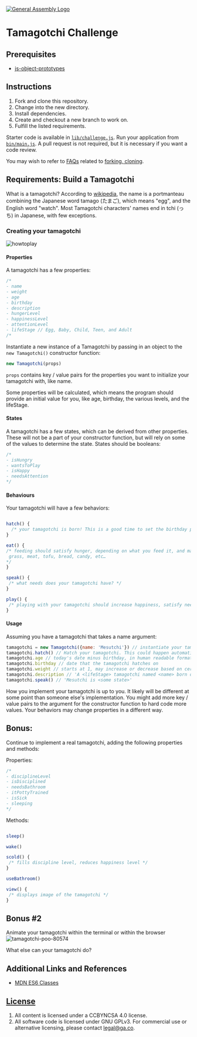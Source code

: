 [![General Assembly Logo](https://camo.githubusercontent.com/1a91b05b8f4d44b5bbfb83abac2b0996d8e26c92/687474703a2f2f692e696d6775722e636f6d2f6b6538555354712e706e67)](https://generalassemb.ly/education/web-development-immersive)

# Tamagotchi Challenge

## Prerequisites

- [js-object-prototypes](https://git.generalassemb.ly/ga-wdi-boston/js-objects-prototypes)

## Instructions

1.  Fork and clone this repository.
1.  Change into the new directory.
1.  Install dependencies.
1.  Create and checkout a new branch to work on.
1.  Fulfill the listed requirements.

Starter code is available in [`lib/challenge.js`](lib/challenge.js). Run your application from [`bin/main.js`](bin/main.js). A pull
request is not required, but it is necessary if you want a code review.

You may wish to refer to [FAQs](https://github.com/ga-wdi-boston/meta/wiki/)
related to [forking,
cloning](https://github.com/ga-wdi-boston/meta/wiki/ForkAndClone).

## Requirements: Build a Tamagotchi

What is a tamagotchi? According to [wikipedia](https://en.wikipedia.org/wiki/Tamagotchi), the name is a portmanteau combining the Japanese word tamago (たまご), which means "egg", and the English word "watch". Most Tamagotchi characters' names end in tchi (っち) in Japanese, with few exceptions.


### Creating your tamagotchi

![howtoplay](https://git.generalassemb.ly/storage/user/5694/files/c2d77b64-2125-11e8-9dec-ca5c95a1de17)

#### Properties

A tamagotchi has a few properties:
```js
/*
- name
- weight
- age
- birthday
- description
- hungerLevel
- happinessLevel
- attentionLevel
- lifeStage // Egg, Baby, Child, Teen, and Adult
/*
```

Instantiate a new instance of a Tamagotchi by passing in an object to the `new Tamagotchi()` constructor function:
```js
new Tamagotchi(props) 
```
`props` contains key / value pairs for the properties you want to initialize your tamagotchi with, like name.

Some properties will be calculated, which means the program should provide an initial value for you, like age, birthday, the various levels, and the lifeStage.

#### States

A tamagotchi has a few states, which can be derived from other properties. These will not be a part of your constructor function, but will rely on some of the values to determine the state. States should be booleans:
```js
/*
- isHungry
- wantsToPlay
- isHappy
- needsAttention
*/
```

#### Behaviours
Your tamagotchi will have a few behaviors:
```js

hatch() {
  /* your tamagotchi is born! This is a good time to set the birthday property. */
}

eat() {
/* feeding should satisfy hunger, depending on what you feed it, and may increase weight
 grass, meat, tofu, bread, candy, etc…
*/
}

speak() {
 /* what needs does your tamagotchi have? */
}

play() {
 /* playing with your tamagotchi should increase happiness, satisfy need for attention, and may decrease weight */
}
```

#### Usage

Assuming you have a tamagotchi that takes a name argument:
```js
tamagotchi = new Tamagotchi({name: 'Mesutchi'}) // instantiate your tamagotchi. Names usually end in tchi (っち)
tamagotchi.hatch() // Hatch your tamagotchi. This could happen automatically after some period of time.
tamagotchi.age // today's date minus birthday, in human readable format
tamagotchi.birthday // date that the tamagotchi hatches on
tamagotchi.weight // starts at 1, may increase or decrease based on certain actions
tamagotchi.description // 'A <lifeStage> tamagotchi named <name> born on <birthday> weighing <weight>'
tamagotchi.speak() // 'Mesutchi is <some state>'
```

How you implement your tamagotchi is up to you. It likely will be different at some point than someone else's implementation. You might add more key / value pairs to the argument for the constructor function to hard code more values. Your behaviors may change properties in a different way.

## Bonus:
Continue to implement a real tamagotchi, adding the following properties and methods:

Properties:
```js
/*
- disciplineLevel
- isDisciplined
- needsBathroom
- itPottyTrained
- isSick
- sleeping
*/
```

Methods:
```js

sleep()

wake()

scold() {
 /* fills discipline level, reduces happiness level */
}

useBathroom()

view() {
 /* displays image of the tamagotchi */
}

```

## Bonus #2

Animate your tamagotchi within the terminal or within the browser
![tamagotchi-poo-80574](https://git.generalassemb.ly/storage/user/5694/files/c3e8493e-2125-11e8-9242-a1a242943f59)

What else can your tamagotchi do?

## Additional Links and References
- [MDN ES6 Classes](https://developer.mozilla.org/en-US/docs/Web/JavaScript/Reference/Classes)

## [License](LICENSE)

1.  All content is licensed under a CC­BY­NC­SA 4.0 license.
1.  All software code is licensed under GNU GPLv3. For commercial use or
    alternative licensing, please contact legal@ga.co.
